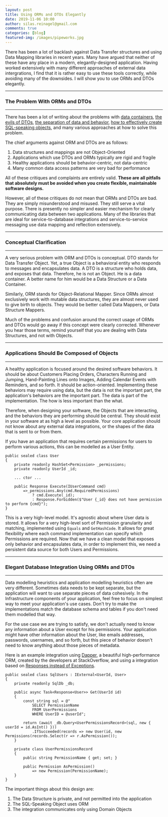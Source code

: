 ```yaml
---
layout: post
title: Using ORMs and DTOs Elegantly
date: 2019-11-06 10:00
author: silas.reinagel@gmail.com
comments: true
categories: [blog]
featured-img: /images/pipeworks.jpg
---
```


There has been a lot of backlash against Data Transfer structures and using Data Mapping libraries in recent years. Many have argued that neither of these have any place in a modern, elegantly-designed application. Having worked extensively with many different approaches of external data intergrations, I find that it is rather easy to use these tools correctly, while avoiding many of the downsides. I will show you to use ORMs and DTOs elegantly. 

----

### The Problem With ORMs and DTOs

----

There has been a lot of writing about the problems with [data containers](https://www.driver733.com/2018/10/08/entity-and-dto.html), [the evils of DTOs](https://www.yegor256.com/2016/07/06/data-transfer-object.html), [the separation of data and behavior](https://www.silasreinagel.com/blog/2017/07/18/put-the-logic-with-the-data/), [how to effectively create SQL-speaking objects](https://www.yegor256.com/2014/12/01/orm-offensive-anti-pattern.html), and many various approaches at how to solve this problem.

The chief arguments against ORM and DTOs are as follows:
1. Data structures and mappings are not Object-Oriented
2. Applications which use DTOs and ORMs typically are rigid and fragile
3. Healthy applications should be behavior-centric, not data-centric
4. Many common data access patterns are very bad for performance

All of these critiques and complaints are entirely valid. **These are all pitfalls that absolutely must be avoided when you create flexible, maintainable software designs.**  

However, all of these critiques do not mean that ORMs and DTOs are bad. They are simply misunderstood and misused. They still serve a vital purpose. There is presently no simpler and easier mechanism for clearly communicating data between two applications. Many of the libraries that are ideal for service-to-database integrations and service-to-service messaging use data mapping and reflection extensively. 

----

### Conceptual Clarification

----

A very serious problem with ORM and DTOs is conceptual. DTO stands for Data Transfer Object. Yet, a true Object is a behavioral entity who responds to messages and encapsulates data. A DTO is a structure who holds data, and exposes that data. Therefore, he is not an Object. He is a data container. A better name for him would be a Data Structure or a Data Container. 

Similarly, ORM stands for Object-Relational Mapper. Since ORMs almost exclusively work with mutable data structures, they are almost never used to give birth to objects. They would be better called Data Mappers, or Data Structure Mappers. 

Much of the problems and confusion around the correct usage of ORMs and DTOs would go away if this concept were clearly corrected. Whenever you hear those terms, remind yourself that you are dealing with Data Structures, and not with Objects. 

----

### Applications Should Be Composed of Objects

----

A healthy application is focused around the desired software behaviors. It should be about Customers Placing Orders, Characters Running and Jumping, Hand-Painting Lines onto Images, Adding Calendar Events with Reminders, and so forth. It should be action-oriented. Implementing these behaviors may require using data, but the data is not the important part, the application's behaviors are the important part. The data is part of the implementation. The how is less important than the what. 

Therefore, when designing your software, the Objects that are interacting, and the behaviors they are performing should be central. They should exist in your software at as high a level as possible. Your core application should not know about any external data integrations, or the shapes of the data that is sent to or from them. 

If you have an application that requires certain permissions for users to perform various actions, this can be modelled as a User Entity.

```
public sealed class User 
{
	private readonly HashSet<Permission> _permissions;
	private readonly UserId _id;
	
	... ctor ...
	
	public Response Execute(IUserCommand cmd)
		=>_permissions.Any(cmd.RequiredPermissions)
			? cmd.Execute(_id);
			: Response.Forbidden($"User {_id} does not have permission to perform {cmd}");
}
```

This is a very high-level model. It's agnostic about where User data is stored. It allows for a very high-level sort of Permission granularity and matching, implemented using `Equals` and `GetHashCode`.  It allows for great flexibility where each command implementation can specify which Permissions are required. Now that we have a clean model that exposes only behavior and encapsulates data, in order to implement this, we need a persistent data source for both Users and Permissions.

----

### Elegant Database Integration Using ORMs and DTOs

----

Data modelling heuristics and application modelling heuristics often are very different. Sometimes data needs to be kept separate, but the application will want to use separate pieces of data cohesively. In the Infrastructure components of your application, feel free to focus on simplest way to meet your application's use cases. Don't try to make the implementations match the database schema and tables if you don't need them modelled that way.

For the use case we are trying to satisfy, we don't actually need to know any information about a User except for his permissions. Your application might have other information about the User, like emails addresses, passwords, usernames, and so forth, but this piece of behavior doesn't need to know anything about those pieces of metadata.

Here is an example integration using [Dapper](https://github.com/StackExchange/Dapper), a beautiful high-performance ORM, created by the developers at StackOverflow, and using a integration based on [Responses instead of Exceptions](https://www.silasreinagel.com/blog/2018/06/18/result-vs-exception/).

```
public sealed class SqlUsers : IExternal<UserId, User>
{
	private readonly SqlDb _db;
	
	public async Task<Response<User>> Get(UserId id)
	{
		const string sql = @"
			SELECT PermissionName 
			FROM UserPermissions 
			WHERE UserID = @userId";
			
		return (await _db.Query<UserPermissionsRecord>(sql, new { userId = id.AsInt() }))
			.IfSucceeded(records => new User(id, new Permissions(records.Select(r => r.AsPermission());
	}
	
	private class UserPermissionsRecord 
	{
		public string PermissionName { get; set; }
		
		public Permission AsPermission()
			=> new Permission(PermissionName);
	}
}
```

The important things about this design are:
1. The Data Structure is private, and not permitted into the application
2. The SQL-Speaking Object uses ORM
3. The integration communicates only using Domain Objects












